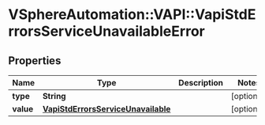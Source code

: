 # VSphereAutomation::VAPI::VapiStdErrorsServiceUnavailableError

## Properties
Name | Type | Description | Notes
------------ | ------------- | ------------- | -------------
**type** | **String** |  | [optional] 
**value** | [**VapiStdErrorsServiceUnavailable**](VapiStdErrorsServiceUnavailable.md) |  | [optional] 


